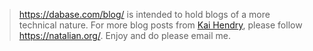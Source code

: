 > https://dabase.com/blog/ is intended to hold blogs of a more technical nature.
> For more blog posts from [Kai Hendry](https://hendry.iki.fi/), please follow <https://natalian.org/>.
> Enjoy and do please email me.

